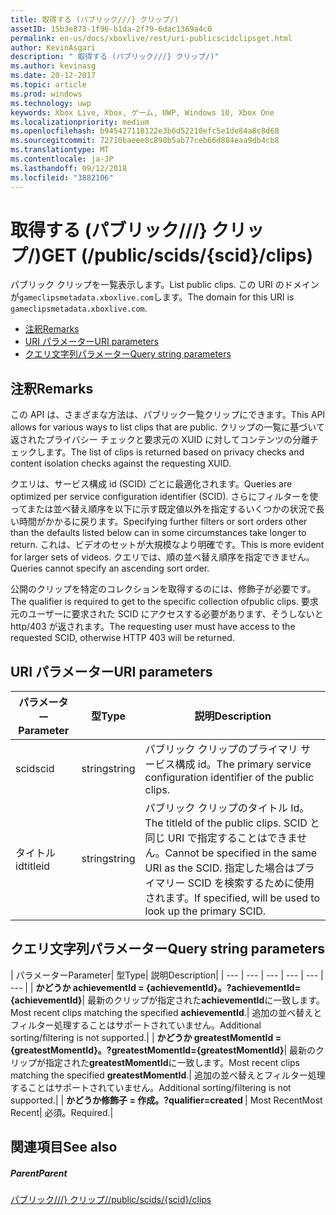 ```yaml
---
title: 取得する (パブリック///} クリップ/)
assetID: 15b3e873-1f96-b1da-2f79-6dac1369a4c0
permalink: en-us/docs/xboxlive/rest/uri-publicscidclipsget.html
author: KevinAsgari
description: " 取得する (パブリック///} クリップ/)"
ms.author: kevinasg
ms.date: 20-12-2017
ms.topic: article
ms.prod: windows
ms.technology: uwp
keywords: Xbox Live, Xbox, ゲーム, UWP, Windows 10, Xbox One
ms.localizationpriority: medium
ms.openlocfilehash: b945427118122e3b6d52210efc5e1de84a8c8d68
ms.sourcegitcommit: 72710baeee8c898b5ab77ceb66d884eaa9db4cb8
ms.translationtype: MT
ms.contentlocale: ja-JP
ms.lasthandoff: 09/12/2018
ms.locfileid: "3882106"
---
```

# <a name="get-publicscidsscidclips"></a><span data-ttu-id="96e04-104">取得する (パブリック///} クリップ/)</span><span class="sxs-lookup"><span data-stu-id="96e04-104">GET (/public/scids/{scid}/clips)</span></span>
<span data-ttu-id="96e04-105">パブリック クリップを一覧表示します。</span><span class="sxs-lookup"><span data-stu-id="96e04-105">List public clips.</span></span> <span data-ttu-id="96e04-106">この URI のドメインが`gameclipsmetadata.xboxlive.com`します。</span><span class="sxs-lookup"><span data-stu-id="96e04-106">The domain for this URI is `gameclipsmetadata.xboxlive.com`.</span></span>
 
  * [<span data-ttu-id="96e04-107">注釈</span><span class="sxs-lookup"><span data-stu-id="96e04-107">Remarks</span></span>](#ID4EV)
  * [<span data-ttu-id="96e04-108">URI パラメーター</span><span class="sxs-lookup"><span data-stu-id="96e04-108">URI parameters</span></span>](#ID4ECB)
  * [<span data-ttu-id="96e04-109">クエリ文字列パラメーター</span><span class="sxs-lookup"><span data-stu-id="96e04-109">Query string parameters</span></span>](#ID4ENB)
 
<a id="ID4EV"></a>

 
## <a name="remarks"></a><span data-ttu-id="96e04-110">注釈</span><span class="sxs-lookup"><span data-stu-id="96e04-110">Remarks</span></span>
 
<span data-ttu-id="96e04-111">この API は、さまざまな方法は、パブリック一覧クリップにできます。</span><span class="sxs-lookup"><span data-stu-id="96e04-111">This API allows for various ways to list clips that are public.</span></span> <span data-ttu-id="96e04-112">クリップの一覧に基づいて返されたプライバシー チェックと要求元の XUID に対してコンテンツの分離チェックします。</span><span class="sxs-lookup"><span data-stu-id="96e04-112">The list of clips is returned based on privacy checks and content isolation checks against the requesting XUID.</span></span>
 
<span data-ttu-id="96e04-113">クエリは、サービス構成 id (SCID) ごとに最適化されます。</span><span class="sxs-lookup"><span data-stu-id="96e04-113">Queries are optimized per service configuration identifier (SCID).</span></span> <span data-ttu-id="96e04-114">さらにフィルターを使ってまたは並べ替え順序を以下に示す既定値以外を指定するいくつかの状況で長い時間がかかるに戻ります。</span><span class="sxs-lookup"><span data-stu-id="96e04-114">Specifying further filters or sort orders other than the defaults listed below can in some circumstances take longer to return.</span></span> <span data-ttu-id="96e04-115">これは、ビデオのセットが大規模なより明確です。</span><span class="sxs-lookup"><span data-stu-id="96e04-115">This is more evident for larger sets of videos.</span></span> <span data-ttu-id="96e04-116">クエリでは、順の並べ替え順序を指定できません。</span><span class="sxs-lookup"><span data-stu-id="96e04-116">Queries cannot specify an ascending sort order.</span></span>
 
<span data-ttu-id="96e04-117">公開のクリップを特定のコレクションを取得するのには、修飾子が必要です。</span><span class="sxs-lookup"><span data-stu-id="96e04-117">The qualifier is required to get to the specific collection ofpublic clips.</span></span> <span data-ttu-id="96e04-118">要求元のユーザーに要求された SCID にアクセスする必要があります、そうしないと http/403 が返されます。</span><span class="sxs-lookup"><span data-stu-id="96e04-118">The requesting user must have access to the requested SCID, otherwise HTTP 403 will be returned.</span></span>
  
<a id="ID4ECB"></a>

 
## <a name="uri-parameters"></a><span data-ttu-id="96e04-119">URI パラメーター</span><span class="sxs-lookup"><span data-stu-id="96e04-119">URI parameters</span></span>
 
| <span data-ttu-id="96e04-120">パラメーター</span><span class="sxs-lookup"><span data-stu-id="96e04-120">Parameter</span></span>| <span data-ttu-id="96e04-121">型</span><span class="sxs-lookup"><span data-stu-id="96e04-121">Type</span></span>| <span data-ttu-id="96e04-122">説明</span><span class="sxs-lookup"><span data-stu-id="96e04-122">Description</span></span>| 
| --- | --- | --- | 
| <span data-ttu-id="96e04-123">scid</span><span class="sxs-lookup"><span data-stu-id="96e04-123">scid</span></span>| <span data-ttu-id="96e04-124">string</span><span class="sxs-lookup"><span data-stu-id="96e04-124">string</span></span>| <span data-ttu-id="96e04-125">パブリック クリップのプライマリ サービス構成 id。</span><span class="sxs-lookup"><span data-stu-id="96e04-125">The primary service configuration identifier of the public clips.</span></span>| 
| <span data-ttu-id="96e04-126">タイトル id</span><span class="sxs-lookup"><span data-stu-id="96e04-126">titleid</span></span>| <span data-ttu-id="96e04-127">string</span><span class="sxs-lookup"><span data-stu-id="96e04-127">string</span></span>| <span data-ttu-id="96e04-128">パブリック クリップのタイトル Id。</span><span class="sxs-lookup"><span data-stu-id="96e04-128">The titleId of the public clips.</span></span> <span data-ttu-id="96e04-129">SCID と同じ URI で指定することはできません。</span><span class="sxs-lookup"><span data-stu-id="96e04-129">Cannot be specified in the same URI as the SCID.</span></span> <span data-ttu-id="96e04-130">指定した場合はプライマリー SCID を検索するために使用されます。</span><span class="sxs-lookup"><span data-stu-id="96e04-130">If specified, will be used to look up the primary SCID.</span></span>| 
  
<a id="ID4ENB"></a>

 
## <a name="query-string-parameters"></a><span data-ttu-id="96e04-131">クエリ文字列パラメーター</span><span class="sxs-lookup"><span data-stu-id="96e04-131">Query string parameters</span></span>
 
| <span data-ttu-id="96e04-132">パラメーター</span><span class="sxs-lookup"><span data-stu-id="96e04-132">Parameter</span></span>| <span data-ttu-id="96e04-133">型</span><span class="sxs-lookup"><span data-stu-id="96e04-133">Type</span></span>| <span data-ttu-id="96e04-134">説明</span><span class="sxs-lookup"><span data-stu-id="96e04-134">Description</span></span>| 
| --- | --- | --- | --- | --- | --- | 
| <b><span data-ttu-id="96e04-135">かどうか achievementId = {achievementId}。</span><span class="sxs-lookup"><span data-stu-id="96e04-135">?achievementId={achievementId}</span></span></b>| <span data-ttu-id="96e04-136">最新のクリップが指定された<b>achievementId</b>に一致します。</span><span class="sxs-lookup"><span data-stu-id="96e04-136">Most recent clips matching the specified <b>achievementId</b>.</span></span>| <span data-ttu-id="96e04-137">追加の並べ替えとフィルター処理することはサポートされていません。</span><span class="sxs-lookup"><span data-stu-id="96e04-137">Additional sorting/filtering is not supported.</span></span>| 
| <b><span data-ttu-id="96e04-138">かどうか greatestMomentId = {greatestMomentId}。</span><span class="sxs-lookup"><span data-stu-id="96e04-138">?greatestMomentId={greatestMomentId}</span></span></b>| <span data-ttu-id="96e04-139">最新のクリップが指定された<b>greatestMomentId</b>に一致します。</span><span class="sxs-lookup"><span data-stu-id="96e04-139">Most recent clips matching the specified <b>greatestMomentId</b>.</span></span>| <span data-ttu-id="96e04-140">追加の並べ替えとフィルター処理することはサポートされていません。</span><span class="sxs-lookup"><span data-stu-id="96e04-140">Additional sorting/filtering is not supported.</span></span>| 
| <b><span data-ttu-id="96e04-141">かどうか修飾子 = 作成。</span><span class="sxs-lookup"><span data-stu-id="96e04-141">?qualifier=created</span></span> </b>| <span data-ttu-id="96e04-142">Most Recent</span><span class="sxs-lookup"><span data-stu-id="96e04-142">Most Recent</span></span>| <span data-ttu-id="96e04-143">必須。</span><span class="sxs-lookup"><span data-stu-id="96e04-143">Required.</span></span>| 
  
<a id="ID4EDD"></a>

 
## <a name="see-also"></a><span data-ttu-id="96e04-144">関連項目</span><span class="sxs-lookup"><span data-stu-id="96e04-144">See also</span></span>
 
<a id="ID4EFD"></a>

 
##### <a name="parent"></a><span data-ttu-id="96e04-145">Parent</span><span class="sxs-lookup"><span data-stu-id="96e04-145">Parent</span></span> 

[<span data-ttu-id="96e04-146">パブリック///} クリップ/</span><span class="sxs-lookup"><span data-stu-id="96e04-146">/public/scids/{scid}/clips</span></span>](uri-publicscidclips.md)

   